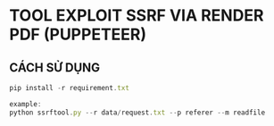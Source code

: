 # TOOL EXPLOIT SSRF VIA RENDER PDF (PUPPETEER)

## CÁCH SỬ DỤNG


```js
pip install -r requirement.txt
```
```js
example: 
python ssrftool.py --r data/request.txt --p referer --m readfile
``` 
